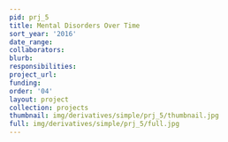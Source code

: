 ```yaml
---
pid: prj_5
title: Mental Disorders Over Time
sort_year: '2016'
date_range: 
collaborators: 
blurb: 
responsibilities: 
project_url: 
funding: 
order: '04'
layout: project
collection: projects
thumbnail: img/derivatives/simple/prj_5/thumbnail.jpg
full: img/derivatives/simple/prj_5/full.jpg
---
```

